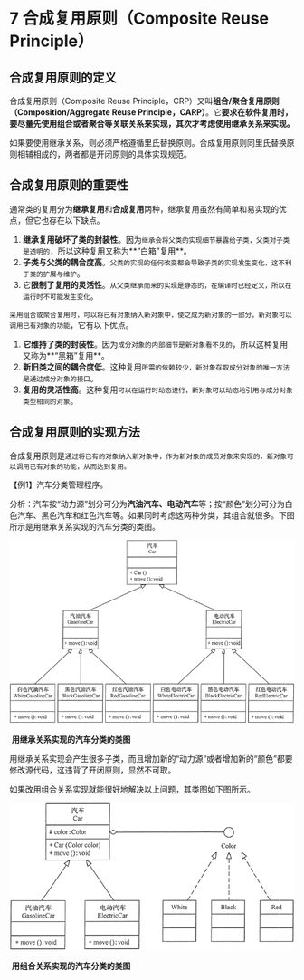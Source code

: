 # 7 合成复用原则（Composite Reuse Principle）

## 合成复用原则的定义

合成复用原则（Composite Reuse Principle，CRP）又叫**组合/聚合复用原则（Composition/Aggregate Reuse Principle，CARP）**。它**要求在软件复用时，要尽量先使用组合或者聚合等关联关系来实现，其次才考虑使用继承关系来实现。**

如果要使用继承关系，则必须严格遵循里氏替换原则。合成复用原则同里氏替换原则相辅相成的，两者都是开闭原则的具体实现规范。

## 合成复用原则的重要性

通常类的复用分为**继承复用**和**合成复用**两种，继承复用虽然有简单和易实现的优点，但它也存在以下缺点。

1. **继承复用破坏了类的封装性**。因为`继承会将父类的实现细节暴露给子类，父类对子类是透明的`，所以这种复用又称为**“白箱”复用**。
2. **子类与父类的耦合度高**。`父类的实现的任何改变都会导致子类的实现发生变化，这不利于类的扩展与维护`。
3. 它**限制了复用的灵活性**。`从父类继承而来的实现是静态的，在编译时已经定义，所以在运行时不可能发生变化`。

`采用组合或聚合复用时，可以将已有对象纳入新对象中，使之成为新对象的一部分，新对象可以调用已有对象的功能`，它有以下优点。

1. **它维持了类的封装性**。因为`成分对象的内部细节是新对象看不见的`，所以这种复用又称为**“黑箱”复用**。
2. **新旧类之间的耦合度低**。这种复用`所需的依赖较少，新对象存取成分对象的唯一方法是通过成分对象的接口`。
3. **复用的灵活性高**。这种复用`可以在运行时动态进行，新对象可以动态地引用与成分对象类型相同的对象`。

## 合成复用原则的实现方法

合成复用原则是`通过将已有的对象纳入新对象中，作为新对象的成员对象来实现的，新对象可以调用已有对象的功能，从而达到复用。`



【例1】汽车分类管理程序。

分析：汽车按“动力源”划分可分为**汽油汽车、电动汽车**等；按“颜色”划分可分为白色汽车、黑色汽车和红色汽车等。如果同时考虑这两种分类，其组合就很多。下图 所示是用继承关系实现的汽车分类的类图。



![用继承关系实现的汽车分类的类图](_images/composite_reuse_principle_example1.gif)

​                                                      **用继承关系实现的汽车分类的类图**

用继承关系实现会产生很多子类，而且增加新的“动力源”或者增加新的“颜色”都要修改源代码，这违背了开闭原则，显然不可取。

如果改用组合关系实现就能很好地解决以上问题，其类图如下图所示。



![用组合关系实现的汽车分类的类图](_images/composite_reuse_principle_example2.gif)

​                                                                  **用组合关系实现的汽车分类的类图**
